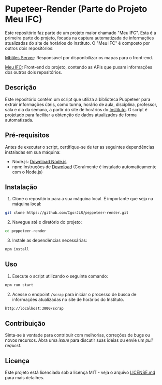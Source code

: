 # Pupeteer-Render (Parte do Projeto Meu IFC)
Este repositório faz parte de um projeto maior chamado "Meu IFC". Esta é a primeira parte do projeto, focada na captura automatizada de informações atualizadas do site de horários do Instituto. O "Meu IFC" é composto por outros dois repositórios:

[Mbtiles Server](https://github.com/Lucas-Vicenzzo/mbtiles-server): Responsável por disponibilizar os mapas para o front-end.

[Meu IFC](https://github.com/Lucas-Vicenzzo/meuifc): Front-end do projeto, contendo as APIs que puxam informações dos outros dois repositórios.

## Descrição

Este repositório contém um script que utiliza a biblioteca Puppeteer para extrair informações úteis, como turma, horário de aula, disciplina, professor, sala e dia da semana, a partir do site de horários do [Instituto](https://ifc-camboriu.edupage.org/timetable/?). O script é projetado para facilitar a obtenção de dados atualizados de forma automatizada.

## Pré-requisitos

Antes de executar o script, certifique-se de ter as seguintes dependências instaladas em sua máquina:

- Node.js: [Download Node.js](https://nodejs.org/)
- npm: Instruções de [Download](https://docs.npmjs.com/downloading-and-installing-node-js-and-npm) (Geralmente é instalado automaticamente com o Node.js)

## Instalação

1. Clone o repositório para a sua máquina local. É importante que seja na máquina local:

```bash
git clone https://github.com/IgorJLR/peppeteer-render.git
```

2. Navegue até o diretório do projeto:

```bash
cd peppeteer-render
```

3. Instale as dependências necessárias:

```bash
npm install
```

## Uso

1. Execute o script utilizando o seguinte comando:

```bash
npm run start
```

2. Acesse o endpoint `/scrap` para iniciar o processo de busca de informações atualizadas no site de horários do Instituto.

```bash
http://localhost:3000/scrap
```

## Contribuição

Sinta-se à vontade para contribuir com melhorias, correções de bugs ou novos recursos. Abra uma _issue_ para discutir suas ideias ou envie um _pull request_.

## Licença

Este projeto está licenciado sob a licença MIT - veja o arquivo [LICENSE.md](LICENSE.md) para mais detalhes.
